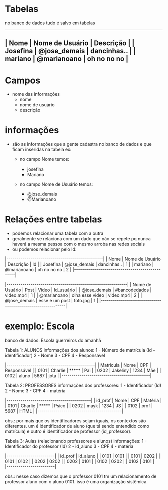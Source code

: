 # Tabelas

no banco de dados tudo é salvo em tabelas

-----------------------------------------------
| Nome     | Nome de Usuário   | Descrição   |
| Josefina | @jose_demais      | dancinhas.. |
| mariano  | @marianoano       | oh no no no |
 ---------------------------------------------


# Campos

* nome das informações
  - nome
  - nome de usuário
  - descrição

# informações

* são as informações que a gente cadastra no banco de dados e que ficam inseridas na tabela
ex:
  * no campo Nome temos:
      - josefina
      - Mariano

  * no campo Nome de Usuário temos:
      - @jose_demais
      - @Marianoano

# Relações entre tabelas

- podemos relacionar uma tabela com a outra
- geralmente se relaciona com um dado que não se repete pq nunca haverá a mesma pessoa com o mesmo arroba nas redes sociais
- ou podemos relacionar pelo Id:

|------------------------------------------------|
| Nome     | Nome de Usuário  | Descrição   | Id |
| Josefina | @jose_demais     | dancinhas.. | 1  |
| mariano  | @marianoano      | oh no no no | 2  |
|------------------------------------------------|

|------------------------------------------------------------|
| Nome de Usuário | Post            | Video     | Id_usuário |
| @jose_demais    | #bancodedados   | video.mp4 | 1          |
| @marianoano     | olha esse video | video.mp4 | 2          |
| @jose_demais    | esse é um post  | foto.jpg  | 1          |
|------------------------------------------------------------|

# exemplo: Escola

banco de dados: Escola guerreiros do amanhã

Tabela 1: ALUNOS
informações dos alunos:
1 - Número de matrícula (Id - identificador)
2 - Nome
3 - CPF
4 - Responsável

|--------------------------------------------|
| Matrícula | Nome     | CPF   | Responsável |
| 0101      | Charlie  | ***** | Pai         |
| 0202      | Jakeliny | 1234  | Mãe         |
| 0102      | aluno    | 5687  | jota        |
|--------------------------------------------|

Tabela 2: PROFESSORES
informações dos professores:
1 - Identificador (Id)
2 - Nome
3 - CPF
4 - matéria

|------------------------------------------|
| id_prof | Nome     | CPF   | Matéria     |
| 0101    | Charlie  | ***** | Psico       |
| 0202    | mayk     | 1234  | JS          |
| 0102    | prof     | 5687  | HTML        |
|------------------------------------------|

obs.: por mais que os identificadores sejam iguais, os contextos são diferentes. um é identificador de aluno (que tá sendo entendido como matrícula) e outro é identificador de professor (id_professor).

Tabela 3: Aulas (relacionando professores e alunos)
informações:
1 - Identificador do professor (Id)
2 - id_aluno
3 - CPF
4 - matéria

|------------------------|
| id_prof | id_aluno     | 
| 0101    | 0101         | 
| 0101    | 0202         | 
| 0101    | 0102         |
| 0202    | 0202         | 
| 0202    | 0101         | 
| 0102    | 0202         | 
| 0102    | 0101         |  
|------------------------|

obs.: nesse caso dizemos que o professor 0101 tm um relacionamento de professor aluno com o aluno 0101. isso é uma organização sistêmica.
